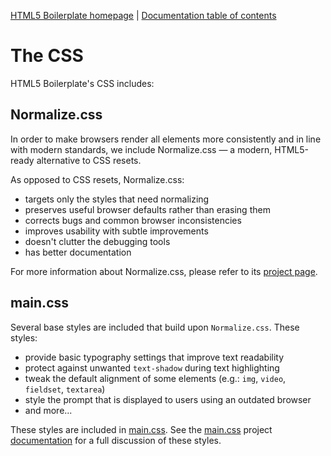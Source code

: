 [HTML5 Boilerplate homepage](https://html5boilerplate.com/) | [Documentation
table of contents](TOC.md)

# The CSS

HTML5 Boilerplate's CSS includes:



## Normalize.css

In order to make browsers render all elements more consistently and in line with
modern standards, we include Normalize.css — a modern, HTML5-ready alternative
to CSS resets.

As opposed to CSS resets, Normalize.css:

* targets only the styles that need normalizing
* preserves useful browser defaults rather than erasing them
* corrects bugs and common browser inconsistencies
* improves usability with subtle improvements
* doesn't clutter the debugging tools
* has better documentation

For more information about Normalize.css, please refer to its [project
page](https://necolas.github.io/normalize.css/).

## main.css

Several base styles are included that build upon `Normalize.css`. These styles:

* provide basic typography settings that improve text readability
* protect against unwanted `text-shadow` during text highlighting
* tweak the default alignment of some elements (e.g.: `img`, `video`,
  `fieldset`, `textarea`)
* style the prompt that is displayed to users using an outdated browser
* and more...

These styles are included in
[main.css](https://github.com/h5bp/html5-boilerplate/blob/master/dist/css/main.css).
See the [main.css](https://github.com/h5bp/main.css) project
[documentation](https://github.com/h5bp/main.css/blob/master/README.md#features)
for a full discussion of these styles.
